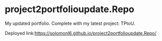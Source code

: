 # project2portfolioupdate.Repo

My updated portfolio. Complete with my latest project: TPtoU.

Deployed link:https://solomonl6.github.io/project2portfolioupdate.Repo/

